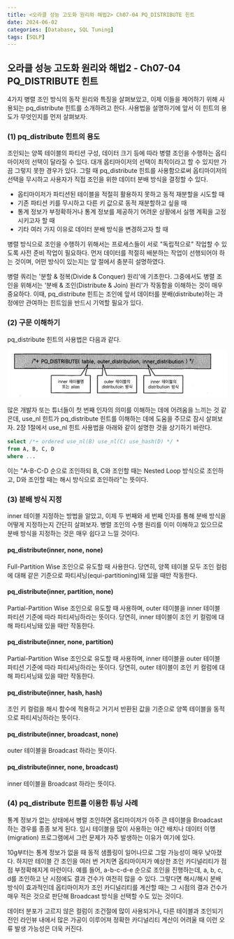 ```yaml
---
title: <오라클 성능 고도화 원리와 해법2> Ch07-04 PQ_DISTRIBUTE 힌트
date: 2024-06-02
categories: [Database, SQL Tuning]
tags: [SQLP]
---
```


## 오라클 성능 고도화 원리와 해법2 - Ch07-04 PQ_DISTRIBUTE 힌트

4가지 병렬 조인 방식의 동작 원리와 특징을 살펴보았고, 이제 이들을 제어하기 위해 사용되는 pq_distribute 힌트를 소개하려고 한다. 사용법을 설명하기에 앞서 이 힌트의 용도가 무엇인지를 먼저 살펴보자.

### (1) pq_distribute 힌트의 용도

조인되는 양쪽 테이블의 파티션 구성, 데이터 크기 등에 따라 병렬 조인을 수행하는 옵티마이저의 선택이 달라질 수 있다. 대개 옵티마이저의 선택이 최적이라고 할 수 있지만 가끔 그렇지 못한 경우가 있다. 그럴 때 pq_distribute 힌트를 사용함으로써 옵티마이저의 선택을 무시하고 사용자가 직접 조인을 위한 데이터 분배 방식을 결정할 수 있다.

- 옵티마이저가 파티션된 테이블을 적절히 활용하지 못하고 동적 재분할을 시도할 때
- 기존 파티션 키를 무시하고 다른 키 값으로 동적 재분할하고 싶을 때
- 통계 정보가 부정확하거나 통계 정보를 제공하기 어려운 상황에서 실행 계획을 고정시키고자 할 때
- 기타 여러 가지 이유로 데이터 분배 방식을 변경하고자 할 때

병렬 방식으로 조인을 수행하기 위해서는 프로세스들이 서로 "독립적으로" 작업할 수 있도록 사전 준비 작업이 필요하다. 먼저 데이터를 적절히 배분하는 작업이 선행되어야 하는 것이며, 어떤 방식이 있는지는 앞 절에서 충분히 설명하였다.

병렬 쿼리는 '분할 & 정복(Divide & Conquer) 원리'에 기초한다. 그중에서도 병렬 조인을 위해서는 '분배 & 조인(Distribute & Join) 원리'가 작동함을 이해하는 것이 매우 중요하다. 이때, pq_distribute 힌트는 조인에 앞서 데이터를 분배(distribute)하는 과정에만 관여하는 힌트임을 반드시 기억할 필요가 있다.

### (2) 구문 이해하기

pq_distribute 힌트의 사용법은 다음과 같다.

![](/assets/images/sqlp/sqlp2-07-04-2-hint-usage1.png)

많은 개발자 또는 튜너들이 첫 번째 인자의 의미를 이해하는 데에 어려움을 느끼는 것 같은데, use_nl 힌트가 pq_distribute 힌트를 이해하는 데에 도움을 주므로 잠시 살펴보자. 2장 1절에서 use_nl 힌트 사용법을 아래와 같이 설명한 것을 상기하기 바란다.

```sql
select /*+ ordered use_nl(B) use_nl(C) use_hash(D) */ *
from A, B, C, D
where ...
```

이는 "A-B-C-D 순으로 조인하되 B, C와 조인할 때는 Nested Loop 방식으로 조인하고, D와 조인할 때는 해시 방식으로 조인하라"는 뜻이다.

### (3) 분배 방식 지정

inner 테이블 지정하는 방법을 알았고, 이제 두 번째와 세 번째 인자를 통해 분배 방식을 어떻게 지정하는지 간단히 살펴보자. 병렬 조인의 수행 원리를 이미 이해하고 있으므로 분배 방식을 지정하는 것은 매우 쉽다고 느낄 것이다.

#### pq_distribute(inner, none, none)

Full-Partition Wise 조인으로 유도할 때 사용한다. 당연히, 양쪽 테이블 모두 조인 컬럼에 대해 같은 기준으로 파티셔닝(equi-partitioning)돼 있을 때만 작동한다.

#### pq_distribute(inner, partition, none)

Partial-Partition Wise 조인으로 유도할 때 사용하며, outer 테이블을 inner 테이블 파티션 기준에 따라 파티셔닝하라는 뜻이다. 당연히, inner 테이블이 조인 키 컬럼에 대해 파티셔닝돼 있을 때만 작동한다.

#### pq_distribute(inner, none, partition)

Partial-Partition Wise 조인으로 유도할 때 사용하며, inner 테이블을 outer 테이블 파티션 기준에 따라 파티셔닝하라는 뜻이다. 당연히, outer 테이블이 조인 키 컬럼에 대해 파티셔닝돼 있을 때만 작동한다.

#### pq_distribute(inner, hash, hash)

조인 키 컬럼을 해시 함수에 적용하고 거기서 반환된 값을 기준으로 양쪽 테이블을 동적으로 파티셔닝하라는 뜻이다.

#### pq_distribute(inner, broadcast, none)

outer 테이블을 Broadcast 하라는 뜻이다.

#### pq_distribute(inner, none, broadcast)

inner 테이블을 Broadcast 하라는 뜻이다.

### (4) pq_distribute 힌트를 이용한 튜닝 사례

통계 정보가 없는 상태에서 병렬 조인하면 옵티마이저가 아주 큰 테이블을 Broadcast 하는 경우를 종종 보게 된다. 임시 테이블을 많이 사용하는 야간 배치나 데이터 이행(migration) 프로그램에서 그런 문제가 자주 발생하는 이유가 여기에 있다.

10g부터는 통계 정보가 없을 때 동적 샘플링이 일어나므로 그럴 가능성이 매우 낮아졌다. 하지만 테이블 간 조인을 여러 번 거치면 옵티마이저가 예상한 조인 카디널리티가 점점 부정확해지게 마련이다. 예를 들어, a-b-c-d-e 순으로 조인을 진행하는데, a, b, c, d를 조인하고 난 시점에도 결과 건수가 여전히 많을 수 있다. 그렇다면 해시/해시 분배 방식이 효과적인데 옵티마이저가 조인 카디널리티를 계산할 때는 그 시점의 결과 건수가 매우 적은 것으로 판단해 Broadcast 방식을 선택할 수도 있는 것이다.

데이터 분포가 고르지 않은 컬럼이 조건절에 많이 사용되거나, 다른 테이블과 조인되기 전인 라인뷰 내에서 많은 가공이 이루어져 정확한 카디널리티 계산이 어려울 때 이런 오류 발생 가능성은 더욱 커진다.
